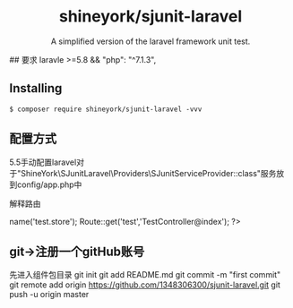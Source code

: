 <h1 align="center">shineyork/sjunit-laravel</h1>

<p align="center"> A simplified version of the laravel framework unit test.

</p>
## 要求 
laravle >=5.8 && "php": "^7.1.3",

## Installing

```shell
$ composer require shineyork/sjunit-laravel -vvv
```
## 配置方式
5.5手动配置laravel对于"ShineYork\SJunitLaravel\Providers\SJunitServiceProvider::class"服务放到config/app.php中

解释路由
<?php
Route::get('/','SJunitController@index');
Route::post('/','SJunitController@store')->name('test.store');
Route::get('test','TestController@index');
?>



## git->注册一个gitHub账号
先进入组件包目录
git init
git add README.md
git commit -m "first commit"
git remote add origin https://github.com/1348306300/sjunit-laravel.git
git push -u origin master
